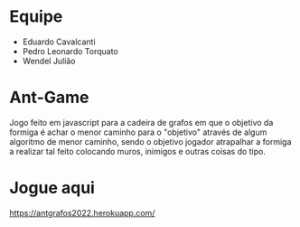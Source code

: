 # Equipe
- Eduardo Cavalcanti
- Pedro Leonardo Torquato
- Wendel Julião

# Ant-Game
Jogo feito em javascript para a cadeira de grafos em que o objetivo da formiga é achar o menor caminho para o "objetivo" através de algum algoritmo de menor caminho, sendo o objetivo jogador atrapalhar a formiga a realizar tal feito colocando muros, inimigos e outras coisas do tipo.

# Jogue aqui
https://antgrafos2022.herokuapp.com/

